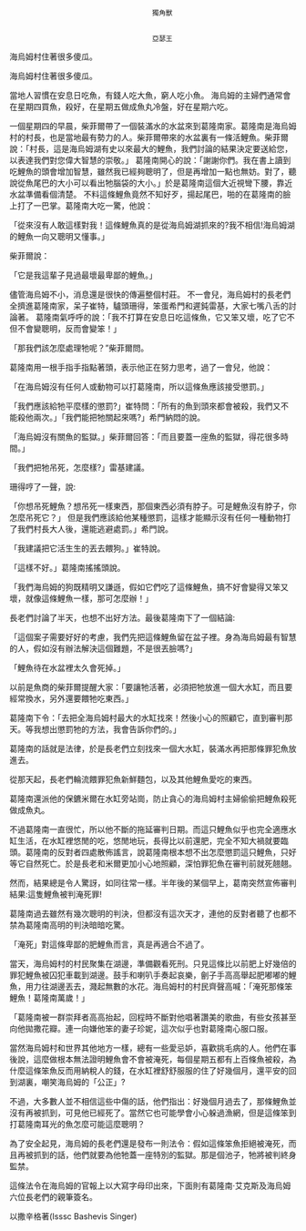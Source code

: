 
    	
									   
									   獨角獸
									   
									   
									   亞瑟王
									   
									








海烏姆村住著很多傻瓜。



海烏姆村住著很多傻瓜。



當地人習慣在安息日吃魚，有錢人吃大魚，窮人吃小魚。 海烏姆的主婦們通常會在星期四買魚，殺好，在星期五做成魚丸冷盤，好在星期六吃。



一個星期四的早晨，柴菲爾帶了一個裝滿水的水盆來到葛隆南家。葛隆南是海烏姆村的村長，也是當地最有勢力的人。柴菲爾帶來的水盆裏有一條活鯉魚。柴菲爾說：「村長，這是海烏姆湖有史以來最大的鯉魚，我們討論的結果決定要送給您，以表達我們對您偉大智慧的崇敬。」 葛隆南開心的說：「謝謝你們。我在書上讀到吃鯉魚的頭會增加智慧，雖然我已經夠聰明了，但是再增加一點也無妨。對了，聽說從魚尾巴的大小可以看出牠腦袋的大小。」於是葛隆南這個大近視彎下腰，靠近水盆準備看個清楚。 不料這條鯉魚竟然不知好歹，揚起尾巴，啪的在葛隆南的臉上打了一巴掌。葛隆南大吃一驚，他說：



「從來沒有人敢這樣對我！這條鯉魚真的是從海烏姆湖抓來的?我不相信!海烏姆湖的鯉魚一向又聰明又懂事。」



柴菲爾說：



「它是我這輩子見過最壞最卑鄙的鯉魚。」



儘管海烏姆不小，消息還是很快的傳遍整個村莊。 不一會兒，海烏姆村的長老們全擠進葛隆南家，呆子崔特，驢頭珊得，笨蛋希門和遲鈍雷基，大家七嘴八舌的討論著。 葛隆南氣呼呼的說：「我不打算在安息日吃這條魚，它又笨又壞，吃了它不但不會變聰明，反而會變笨！」



「那我們該怎麼處理牠呢？”柴菲爾問。



葛隆南用一根手指手指點著頭，表示他正在努力思考，過了一會兒，他說：



「在海烏姆沒有任何人或動物可以打葛隆南，所以這條魚應該接受懲罰。」



「我們應該給牠平麼樣的懲罰?」崔特問：「所有的魚到頭來都會被殺，我們又不能殺他兩次。」「我們能把牠關起來嗎?」希門納悶的說。



「海烏姆沒有關魚的監獄。」柴菲爾回答：「而且要蓋一座魚的監獄，得花很多時間。」



「我們把牠吊死，怎麼樣?」雷基建議。



珊得哼了一聲，說:



「你想吊死鯉魚？想吊死一樣東西，那個東西必須有脖子。可是鯉魚沒有脖子，你怎麼吊死它？」 但是我們應該給他某種懲罰，這樣才能顯示沒有任何一種動物打了我們村長大人後，還能逃避處罰。」希門說。



「我建議把它活生生的丟去餵狗。」崔特說。



「這樣不好。」葛隆南搖搖頭說。



「我們海烏姆的狗既精明又謙遜，假如它們吃了這條鯉魚，搞不好會變得又笨又壞，就像這條鯉魚一樣，那可怎麼辦！」



長老們討論了半天，也想不出好方法。最後葛隆南下了一個結論:



「這個案子需要好好的考慮，我們先把這條鯉魚留在盆子裡。身為海烏姆最有智慧的人，假如沒有辦法解決這個難題，不是很丟臉嗎?」



「鯉魚待在水盆裡太久會死掉。」



以前是魚商的柴菲爾提醒大家：「要讓牠活著，必須把牠放進一個大水缸，而且要經常換水，另外還要餵牠吃東西。」



葛隆南下令：「去把全海烏姆村最大的水缸找來！然後小心的照顧它，直到審判那天。等我想出懲罰牠的方法，我會告訴你們的。」



葛隆南的話就是法律，於是長老們立刻找來一個大水缸，裝滿水再把那條罪犯魚放進去。



從那天起，長老們輪流餵罪犯魚新鮮麵包，以及其他鯉魚愛吃的東西。



葛隆南還派他的保鑣米爾在水缸旁站崗，防止貪心的海烏姆村主婦偷偷把鯉魚殺死做成魚丸。



不過葛隆南一直很忙，所以他不斷的拖延審判日期。而這只鯉魚似乎也完全適應水缸生活，在水缸裡悠閒的吃，悠閒地玩，長得比以前還肥，完全不知大禍就要臨頭。葛隆南的反對者四處散佈謠言，說葛隆南根本想不出怎麼懲罰這只鯉魚，只好等它自然死亡。於是長老和米爾更加小心地照顧，深怕罪犯魚在審判前就死翹翹。



然而，結果總是令人驚訝，如同往常一樣。半年後的某個早上，葛南突然宣佈審判結果:這隻鯉魚被判淹死罪!



葛隆南過去雖然有幾次聰明的判決，但都沒有這次天才，連他的反對者聽了也都不禁為葛隆南高明的判決暗暗吃驚。



「淹死」對這條卑鄙的肥鯉魚而言，真是再適合不過了。



當天，海烏姆村的村民聚集在湖邊，準備觀看死刑。只見這條比以前肥上好幾倍的罪犯鯉魚被囚犯車載到湖邊。鼓手和喇叭手奏起哀樂，劊子手高高舉起肥嘟嘟的鯉魚，用力往湖邊丟去，濺起無數的水花。海烏姆村的村民齊聲高喊：「淹死那條笨鯉魚！葛隆南萬歲！」



「葛隆南被一群崇拜者高高抬起，回程時不斷對他唱著讚美的歌曲，有些女孩甚至向他拋撒花瓣。連一向嫌他笨的妻子珍妮，這次似乎也對葛隆南心服口服。



當然海烏姆村和世界其他地方一樣，總有一些愛忌妒，喜歡挑毛病的人。他們在事後說，這麼做根本無法證明鯉魚會不會被淹死，每個星期五都有上百條魚被殺，為什麼這條笨魚反而用納稅人的錢，在水缸裡舒舒服服的住了好幾個月，還平安的回到湖裏，嘲笑海烏姆的「公正」?



不過，大多數人並不相信這些中傷的話，他們指出：好幾個月過去了，那條鯉魚並沒有再被抓到，可見他已經死了。當然它也可能學會小心躲過漁網，但是這條笨到打葛隆南耳光的魚怎麼可能這麼聰明？



為了安全起見，海烏姆的長老們還是發布一則法令：假如這條笨魚拒絕被淹死，而且再被抓到的話，他們就要為他牠蓋一座特別的監獄。那是個池子，牠將被判終身監禁。



這條法令在海烏姆的官報上以大寫字母印出來，下面則有葛隆南‧艾克斯及海烏姆六位長老們的親筆簽名。



以撒辛格著(Isssc Bashevis Singer)









    